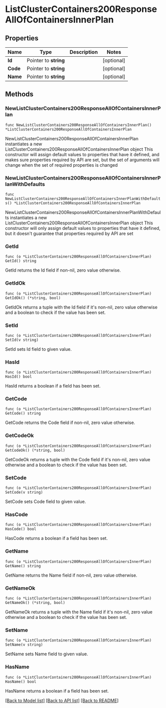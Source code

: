 # ListClusterContainers200ResponseAllOfContainersInnerPlan

## Properties

Name | Type | Description | Notes
------------ | ------------- | ------------- | -------------
**Id** | Pointer to **string** |  | [optional] 
**Code** | Pointer to **string** |  | [optional] 
**Name** | Pointer to **string** |  | [optional] 

## Methods

### NewListClusterContainers200ResponseAllOfContainersInnerPlan

`func NewListClusterContainers200ResponseAllOfContainersInnerPlan() *ListClusterContainers200ResponseAllOfContainersInnerPlan`

NewListClusterContainers200ResponseAllOfContainersInnerPlan instantiates a new ListClusterContainers200ResponseAllOfContainersInnerPlan object
This constructor will assign default values to properties that have it defined,
and makes sure properties required by API are set, but the set of arguments
will change when the set of required properties is changed

### NewListClusterContainers200ResponseAllOfContainersInnerPlanWithDefaults

`func NewListClusterContainers200ResponseAllOfContainersInnerPlanWithDefaults() *ListClusterContainers200ResponseAllOfContainersInnerPlan`

NewListClusterContainers200ResponseAllOfContainersInnerPlanWithDefaults instantiates a new ListClusterContainers200ResponseAllOfContainersInnerPlan object
This constructor will only assign default values to properties that have it defined,
but it doesn't guarantee that properties required by API are set

### GetId

`func (o *ListClusterContainers200ResponseAllOfContainersInnerPlan) GetId() string`

GetId returns the Id field if non-nil, zero value otherwise.

### GetIdOk

`func (o *ListClusterContainers200ResponseAllOfContainersInnerPlan) GetIdOk() (*string, bool)`

GetIdOk returns a tuple with the Id field if it's non-nil, zero value otherwise
and a boolean to check if the value has been set.

### SetId

`func (o *ListClusterContainers200ResponseAllOfContainersInnerPlan) SetId(v string)`

SetId sets Id field to given value.

### HasId

`func (o *ListClusterContainers200ResponseAllOfContainersInnerPlan) HasId() bool`

HasId returns a boolean if a field has been set.

### GetCode

`func (o *ListClusterContainers200ResponseAllOfContainersInnerPlan) GetCode() string`

GetCode returns the Code field if non-nil, zero value otherwise.

### GetCodeOk

`func (o *ListClusterContainers200ResponseAllOfContainersInnerPlan) GetCodeOk() (*string, bool)`

GetCodeOk returns a tuple with the Code field if it's non-nil, zero value otherwise
and a boolean to check if the value has been set.

### SetCode

`func (o *ListClusterContainers200ResponseAllOfContainersInnerPlan) SetCode(v string)`

SetCode sets Code field to given value.

### HasCode

`func (o *ListClusterContainers200ResponseAllOfContainersInnerPlan) HasCode() bool`

HasCode returns a boolean if a field has been set.

### GetName

`func (o *ListClusterContainers200ResponseAllOfContainersInnerPlan) GetName() string`

GetName returns the Name field if non-nil, zero value otherwise.

### GetNameOk

`func (o *ListClusterContainers200ResponseAllOfContainersInnerPlan) GetNameOk() (*string, bool)`

GetNameOk returns a tuple with the Name field if it's non-nil, zero value otherwise
and a boolean to check if the value has been set.

### SetName

`func (o *ListClusterContainers200ResponseAllOfContainersInnerPlan) SetName(v string)`

SetName sets Name field to given value.

### HasName

`func (o *ListClusterContainers200ResponseAllOfContainersInnerPlan) HasName() bool`

HasName returns a boolean if a field has been set.


[[Back to Model list]](../README.md#documentation-for-models) [[Back to API list]](../README.md#documentation-for-api-endpoints) [[Back to README]](../README.md)



